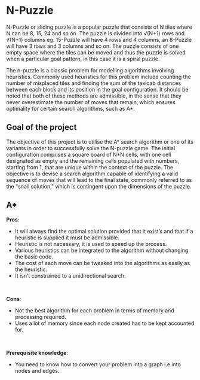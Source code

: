 # N-Puzzle

N-Puzzle or sliding puzzle is a popular puzzle that consists of N tiles where N can be 8, 15, 24 and so on. The puzzle is divided into √(N+1) rows and √(N+1) columns eg. 15-Puzzle will have 4 rows and 4 columns, an 8-Puzzle will have 3 rows and 3 columns and so on. The puzzle consists of one empty space where the tiles can be moved and thus the puzzle is solved when a particular goal pattern, in this case it is a spiral puzzle.

The n-puzzle is a classic problem for modelling algorithms involving heuristics. Commonly used heuristics for this problem include counting the number of misplaced tiles and finding the sum of the taxicab distances between each block and its position in the goal configuration. It should be noted that both of these methods are admissible, in the sense that they never overestimate the number of moves that remain, which ensures optimality for certain search algorithms, such as A*.

## Goal of the project
The objective of this project is to utilise the A* search algorithm or one of its variants in order to successfully solve the N-puzzle game. The initial configuration comprises a square board of N*N cells, with one cell designated as empty and the remaining cells populated with numbers, starting from 1, that are unique within the context of the puzzle. The objective is to devise a search algorithm capable of identifying a valid sequence of moves that will lead to the final state, commonly referred to as the "snail solution," which is contingent upon the dimensions of the puzzle.

## A*
**Pros**:
-  It will always find the optimal solution provided that it exist’s and that if a heuristic is supplied it must be admissible.
-  Heuristic is not necessary, it is used to speed up the process.
-  Various heuristics can be integrated to the algorithm without changing the basic code.
-  The cost of each move can be tweaked into the algorithms as easily as the heuristic.
-  It isn’t constrained to a unidirectional search.
<br/>

**Cons**:
-  Not the best algorithm for each problem in terms of memory and processing required.
-  Uses a lot of memory since each node created has to be kept accounted for.

<br/>

**Prerequisite knowledge**:
- You need to know how to convert your problem into a graph i.e into nodes and edges.
